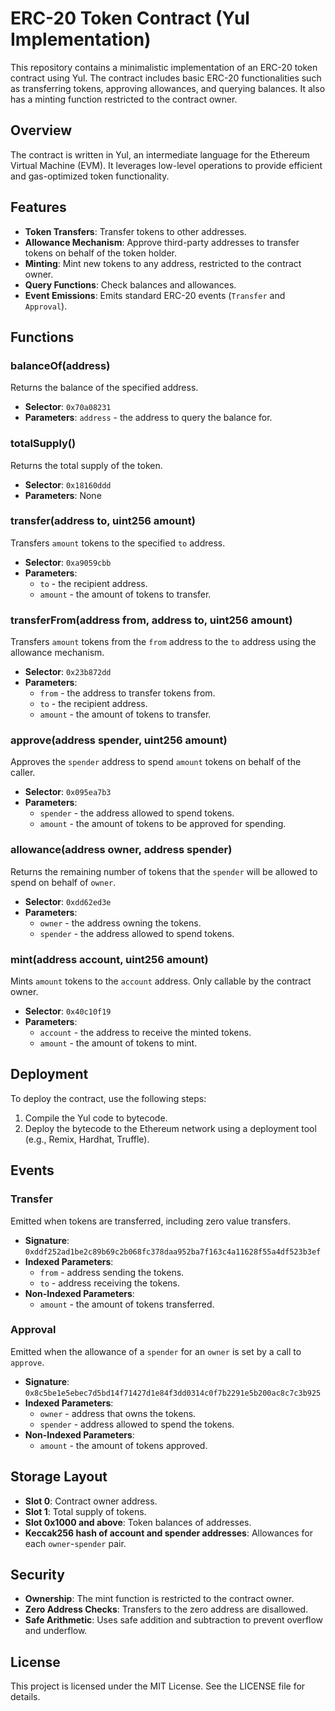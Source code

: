 # ERC-20 Token Contract (Yul Implementation)

This repository contains a minimalistic implementation of an ERC-20 token contract using Yul. The contract includes basic ERC-20 functionalities such as transferring tokens, approving allowances, and querying balances. It also has a minting function restricted to the contract owner.

## Overview

The contract is written in Yul, an intermediate language for the Ethereum Virtual Machine (EVM). It leverages low-level operations to provide efficient and gas-optimized token functionality.

## Features

- **Token Transfers**: Transfer tokens to other addresses.
- **Allowance Mechanism**: Approve third-party addresses to transfer tokens on behalf of the token holder.
- **Minting**: Mint new tokens to any address, restricted to the contract owner.
- **Query Functions**: Check balances and allowances.
- **Event Emissions**: Emits standard ERC-20 events (`Transfer` and `Approval`).

## Functions

### balanceOf(address)

Returns the balance of the specified address.

- **Selector**: `0x70a08231`
- **Parameters**: `address` - the address to query the balance for.

### totalSupply()

Returns the total supply of the token.

- **Selector**: `0x18160ddd`
- **Parameters**: None

### transfer(address to, uint256 amount)

Transfers `amount` tokens to the specified `to` address.

- **Selector**: `0xa9059cbb`
- **Parameters**: 
  - `to` - the recipient address.
  - `amount` - the amount of tokens to transfer.

### transferFrom(address from, address to, uint256 amount)

Transfers `amount` tokens from the `from` address to the `to` address using the allowance mechanism.

- **Selector**: `0x23b872dd`
- **Parameters**: 
  - `from` - the address to transfer tokens from.
  - `to` - the recipient address.
  - `amount` - the amount of tokens to transfer.

### approve(address spender, uint256 amount)

Approves the `spender` address to spend `amount` tokens on behalf of the caller.

- **Selector**: `0x095ea7b3`
- **Parameters**: 
  - `spender` - the address allowed to spend tokens.
  - `amount` - the amount of tokens to be approved for spending.

### allowance(address owner, address spender)

Returns the remaining number of tokens that the `spender` will be allowed to spend on behalf of `owner`.

- **Selector**: `0xdd62ed3e`
- **Parameters**: 
  - `owner` - the address owning the tokens.
  - `spender` - the address allowed to spend tokens.

### mint(address account, uint256 amount)

Mints `amount` tokens to the `account` address. Only callable by the contract owner.

- **Selector**: `0x40c10f19`
- **Parameters**: 
  - `account` - the address to receive the minted tokens.
  - `amount` - the amount of tokens to mint.

## Deployment

To deploy the contract, use the following steps:

1. Compile the Yul code to bytecode.
2. Deploy the bytecode to the Ethereum network using a deployment tool (e.g., Remix, Hardhat, Truffle).

## Events

### Transfer

Emitted when tokens are transferred, including zero value transfers.

- **Signature**: `0xddf252ad1be2c89b69c2b068fc378daa952ba7f163c4a11628f55a4df523b3ef`
- **Indexed Parameters**: 
  - `from` - address sending the tokens.
  - `to` - address receiving the tokens.
- **Non-Indexed Parameters**: 
  - `amount` - the amount of tokens transferred.

### Approval

Emitted when the allowance of a `spender` for an `owner` is set by a call to `approve`.

- **Signature**: `0x8c5be1e5ebec7d5bd14f71427d1e84f3dd0314c0f7b2291e5b200ac8c7c3b925`
- **Indexed Parameters**: 
  - `owner` - address that owns the tokens.
  - `spender` - address allowed to spend the tokens.
- **Non-Indexed Parameters**: 
  - `amount` - the amount of tokens approved.

## Storage Layout

- **Slot 0**: Contract owner address.
- **Slot 1**: Total supply of tokens.
- **Slot 0x1000 and above**: Token balances of addresses.
- **Keccak256 hash of account and spender addresses**: Allowances for each `owner`-`spender` pair.

## Security

- **Ownership**: The mint function is restricted to the contract owner.
- **Zero Address Checks**: Transfers to the zero address are disallowed.
- **Safe Arithmetic**: Uses safe addition and subtraction to prevent overflow and underflow.

## License

This project is licensed under the MIT License. See the LICENSE file for details.
